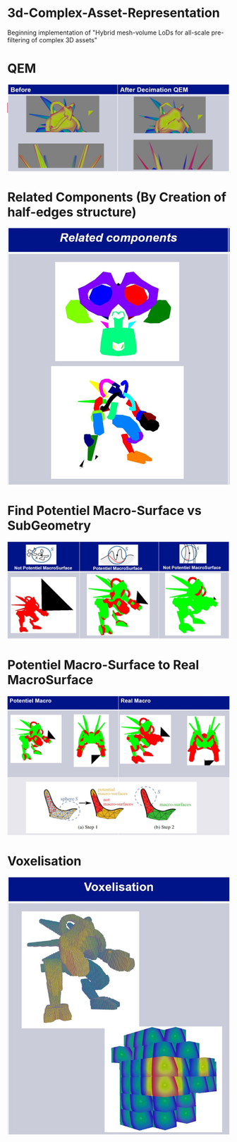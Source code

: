 # 3d-Complex-Asset-Representation

Beginning implementation of "Hybrid mesh-volume LoDs for all-scale pre-filtering of
complex 3D assets" 

# QEM
![alt text](https://github.com/BiPaulEr/3d-Complex-Asset-Representation-by-Hybrid-/blob/master/DecimationQEM.JPG?raw=true)

# Related Components (By Creation of half-edges structure)
![alt text](https://github.com/BiPaulEr/3d-Complex-Asset-Representation-by-Hybrid-/blob/master/RelatedComponents.JPG?raw=true)

# Find Potentiel Macro-Surface vs SubGeometry
![alt text](https://github.com/BiPaulEr/3d-Complex-Asset-Representation-by-Hybrid-/blob/master/PotentielMacroSurfaceOrNot.JPG?raw=true)

# Potentiel Macro-Surface to Real MacroSurface
![alt text](https://github.com/BiPaulEr/3d-Complex-Asset-Representation-by-Hybrid-/blob/master/PotentielMacroRealMacro.JPG?raw=true)

# Voxelisation
![alt text](https://github.com/BiPaulEr/3d-Complex-Asset-Representation-by-Hybrid-/blob/master/Voxelisation.JPG?raw=true)
